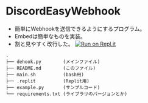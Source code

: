 # DiscordEasyWebhook
- 簡単にWebhookを送信できるようにするプログラム。
- Embedは簡単なものを実装。
- 割と見やすく改行した。
[![Run on Repl.it](https://replit.com/badge/github/t-kodai0417/DiscordEasyWebhook)](https://replit.com/github/t-kodai0417/DiscordEasyWebhook)

```
.
├── dehook.py        (メインファイル)
├── README.md        (このファイル)
├── main.sh          (bash用)
├── .replit          (Replit用)
├── example.py       (サンプルコード)
└── requirements.txt (ライブラリのバージョンとか)
```
